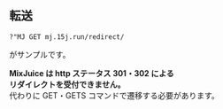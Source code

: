 ## 転送

```
?"MJ GET mj.15j.run/redirect/
```

がサンプルです。

**MixJuice は http ステータス 301・302 による** \
**リダイレクトを受付できません。** \
代わりに GET・GETS コマンドで遷移する必要があります。
